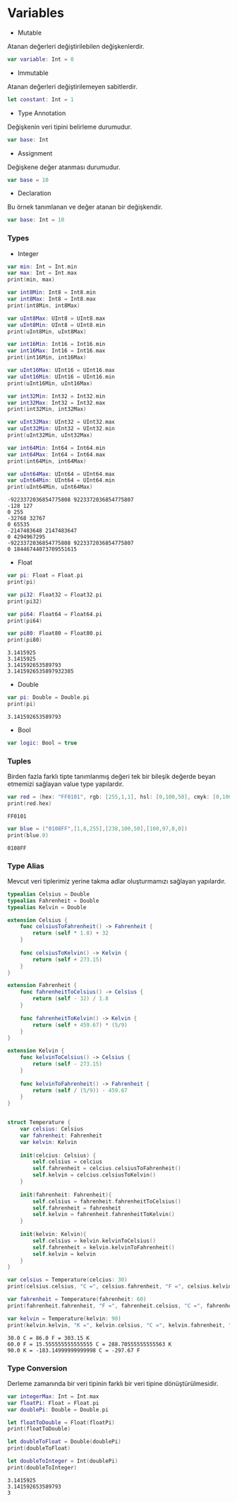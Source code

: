 # Variables

- Mutable

Atanan değerleri değiştirilebilen değişkenlerdir.

```swift
var variable: Int = 0
```

- Immutable

Atanan değerleri değiştirilemeyen sabitlerdir.

```swift
let constant: Int = 1
```

- Type Annotation

Değişkenin veri tipini belirleme durumudur.

```swift
var base: Int 
```

- Assignment

 Değişkene değer atanması durumudur.
  
```swift
var base = 10
```

- Declaration

Bu örnek tanımlanan ve değer atanan bir değişkendir.
  
```swift
var base: Int = 10
```

### Types

- Integer
```swift
var min: Int = Int.min
var max: Int = Int.max
print(min, max)

var int8Min: Int8 = Int8.min
var int8Max: Int8 = Int8.max
print(int8Min, int8Max)

var uInt8Max: UInt8 = UInt8.max
var uInt8Min: UInt8 = UInt8.min
print(uInt8Min, uInt8Max)

var int16Min: Int16 = Int16.min
var int16Max: Int16 = Int16.max
print(int16Min, int16Max)

var uInt16Max: UInt16 = UInt16.max
var uInt16Min: UInt16 = UInt16.min
print(uInt16Min, uInt16Max)

var int32Min: Int32 = Int32.min
var int32Max: Int32 = Int32.max
print(int32Min, int32Max)

var uInt32Max: UInt32 = UInt32.max
var uInt32Min: UInt32 = UInt32.min
print(uInt32Min, uInt32Max)

var int64Min: Int64 = Int64.min
var int64Max: Int64 = Int64.max
print(int64Min, int64Max)

var uInt64Max: UInt64 = UInt64.max
var uInt64Min: UInt64 = UInt64.min
print(uInt64Min, uInt64Max)
```
```
-9223372036854775808 9223372036854775807
-128 127
0 255
-32768 32767
0 65535
-2147483648 2147483647
0 4294967295
-9223372036854775808 9223372036854775807
0 18446744073709551615
```

- Float
```swift
var pi: Float = Float.pi
print(pi)

var pi32: Float32 = Float32.pi
print(pi32)

var pi64: Float64 = Float64.pi
print(pi64)

var pi80: Float80 = Float80.pi
print(pi80)
```
```
3.1415925
3.1415925
3.141592653589793
3.1415926535897932385
```

- Double
```swift
var pi: Double = Double.pi
print(pi)
```
```
3.141592653589793
```

- Bool
```swift
var logic: Bool = true
```

### Tuples

Birden fazla farklı tipte tanımlanmış değeri tek bir bileşik değerde beyan etmemizi sağlayan value type yapılardır.

```swift
var red = (hex: "FF0101", rgb: [255,1,1], hsl: [0,100,50], cmyk: [0,100,100,0])
print(red.hex)
```
```
FF0101
```

```swift
var blue = ("0108FF",[1,8,255],[238,100,50],[100,97,0,0])
print(blue.0)
```

```
0108FF
```

### Type Alias

Mevcut veri tiplerimiz yerine takma adlar oluşturmamızı sağlayan yapılardır.

```swift
typealias Celsius = Double
typealias Fahrenheit = Double
typealias Kelvin = Double

extension Celsius {
    func celsiusToFahrenheit() -> Fahrenheit {
        return (self * 1.8) + 32
    }
    
    func celsiusToKelvin() -> Kelvin {
        return (self + 273.15)
    }
}

extension Fahrenheit {
    func fahrenheitToCelsius() -> Celsius {
        return (self - 32) / 1.8
    }
    
    func fahrenheitToKelvin() -> Kelvin {
        return (self + 459.67) * (5/9)
    }
}

extension Kelvin {
    func kelvinToCelsius() -> Celsius {
        return (self - 273.15)
    }
    
    func kelvinToFahrenheit() -> Fahrenheit {
        return (self / (5/9)) - 459.67
    }
}


struct Temperature {
    var celsius: Celsius
    var fahrenheit: Fahrenheit
    var kelvin: Kelvin
    
    init(celcius: Celsius) {
        self.celsius = celcius
        self.fahrenheit = celcius.celsiusToFahrenheit()
        self.kelvin = celcius.celsiusToKelvin()
    }
    
    init(fahrenheit: Fahrenheit){
        self.celsius = fahrenheit.fahrenheitToCelsius()
        self.fahrenheit = fahrenheit
        self.kelvin = fahrenheit.fahrenheitToKelvin()
    }
    
    init(kelvin: Kelvin){
        self.celsius = kelvin.kelvinToCelsius()
        self.fahrenheit = kelvin.kelvinToFahrenheit()
        self.kelvin = kelvin
    }
}

var celsius = Temperature(celcius: 30)
print(celsius.celsius, "C =", celsius.fahrenheit, "F =", celsius.kelvin,"K")

var fahrenheit = Temperature(fahrenheit: 60)
print(fahrenheit.fahrenheit, "F =", fahrenheit.celsius, "C =", fahrenheit.kelvin, "K")

var kelvin = Temperature(kelvin: 90)
print(kelvin.kelvin, "K =", kelvin.celsius, "C =", kelvin.fahrenheit, "F")
```
```
30.0 C = 86.0 F = 303.15 K
60.0 F = 15.555555555555555 C = 288.70555555555563 K
90.0 K = -183.14999999999998 C = -297.67 F
```

### Type Conversion

Derleme zamanında bir veri tipinin farklı bir veri tipine dönüştürülmesidir.

```swift
var integerMax: Int = Int.max
var floatPi: Float = Float.pi
var doublePi: Double = Double.pi

let floatToDouble = Float(floatPi)
print(floatToDouble)

let doubleToFloat = Double(doublePi)
print(doubleToFloat)

let doubleToInteger = Int(doublePi)
print(doubleToInteger)
```
```
3.1415925
3.141592653589793
3
```
